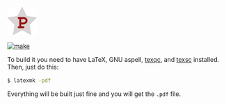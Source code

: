 <img src="https://raw.githubusercontent.com/polystat/polystat.github.io/master/logo.svg" height="64px"/>

[![make](https://github.com/polystat/polystat/actions/workflows/latexmk.yml/badge.svg)](https://github.com/polystat/polystat/actions/workflows/latexmk.yml)

To build it you need to have LaTeX, GNU aspell,
[texqc](https://github.com/yegor256/texqc),
and
[texsc](https://github.com/yegor256/texsc) installed. 
Then, just do this:

```bash
$ latexmk -pdf
```

Everything will be built just fine and you will get the `.pdf` file.
